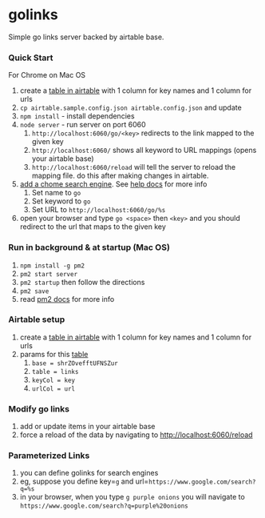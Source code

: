 # golinks
Simple go links server backed by airtable base.

### Quick Start
For Chrome on Mac OS

1. create a [table in airtable][airtable-sample] with 1 column for key names and 1 column for urls
1. `cp airtable.sample.config.json airtable.config.json` and update
1. `npm install` - install dependencies 
1. `node server` - run server on port 6060
    1. `http://localhost:6060/go/<key>` redirects to the link mapped to the given key
    1. `http://localhost:6060/` shows all keyword to URL mappings (opens your airtable base)
    1. `http://localhost:6060/reload` will tell the server to reload the mapping file.  do this after making changes in airtable.
1. [add a chome search engine][chrome-search-engine-settings].  See [help docs][chrome-search-engine-docs] for more info
    1. Set name to `go`
    1. Set keyword to `go`
    1. Set URL to `http://localhost:6060/go/%s`
1. open your browser and type `go <space>` then `<key>` and you should redirect to the url that maps to the given key


### Run in background & at startup (Mac OS)
1. `npm install -g pm2`
1. `pm2 start server`
1. `pm2 startup` then follow the directions
1. `pm2 save`
1. read [pm2 docs][pm2-docs] for more info

### Airtable setup
1. create a [table in airtable][airtable-sample] with 1 column for key names and 1 column for urls
1. params for this [table][airtable-sample]
    1. `base = shrZOvefftUFNSZur`
    1. `table = links`
    1. `keyCol = key`
    1. `urlCol = url`


### Modify go links
1. add or update items in your airtable base
1. force a reload of the data by navigating to [http://localhost:6060/reload][reload-url]


### Parameterized Links
1. you can define golinks for search engines
1. eg, suppose you define key=`g` and url=`https://www.google.com/search?q=%s`
1. in your browser, when you type `g purple onions` you will navigate to `https://www.google.com/search?q=purple%20onions`


[airtable-sample]: https://airtable.com/shrZOvefftUFNSZur
[chrome-search-engine-settings]: chrome://settings/searchEngines
[chrome-search-engine-docs]: https://support.google.com/chrome/answer/95426?hl=en&co=GENIE.Platform%3DDesktop
[pm2-docs]: https://pm2.keymetrics.io/docs/usage/pm2-doc-single-page/
[reload-url]: http://localhost:6060/reload